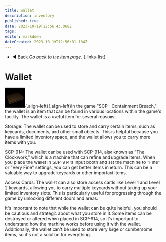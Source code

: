 ```yaml
---
title: wallet 
description: inventory
published: true
date: 2023-10-19T12:56:43.068Z
tags: 
editor: markdown
dateCreated: 2023-10-19T12:56:01.104Z
---
```


- [:arrow_backward: Back *Go back to the item page.*](/en/game/items#items)
{.links-list}
# Wallet
![invwallet.webp](/images/items/invwallet.webp){.align-left}{.align-left}In the game "SCP - Containment Breach," the wallet is an item that can be found in various locations within the game's facility. The wallet is a useful item for several reasons:

Storage: The wallet can be used to store and carry certain items, such as keycards, documents, and other small objects. This is helpful because you have a limited inventory space, and the wallet allows you to carry more items with you.

SCP-914: The wallet can be used with SCP-914, also known as "The Clockwork," which is a machine that can refine and upgrade items. When you place the wallet in SCP-914's input booth and set the machine to "Fine" or "Very Fine" settings, you can get better items in return. This can be a valuable way to upgrade keycards or other important items.

Access Cards: The wallet can also store access cards like Level 1 and Level 2 keycards, allowing you to carry multiple keycards without taking up your limited inventory slots. This is particularly useful for progressing through the game by unlocking different doors and areas.

It's important to note that while the wallet can be quite helpful, you should be cautious and strategic about what you store in it. Some items can be destroyed or altered when placed in SCP-914, so it's important to understand how the machine works before using it with the wallet. Additionally, the wallet can't be used to store very large or cumbersome items, so it's not a solution for everything.